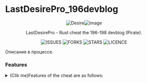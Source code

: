 # LastDesirePro_196devblog
<div align="center">
  
<img src="https://info-hacks.net/attachments/desire-png.2389/" alt="Desire"/>![image](https://user-images.githubusercontent.com/59990384/217893330-cca740e6-b7fa-48af-92b8-68a2f5892874.png)

LastDesirePro - Rust cheat the 196-198 devblog (Pirate).   </div>
<div align="center">
  
![ISSUES](https://img.shields.io/github/issues/DeftSolutions-dev/LastDesirePro_196devblog?style=for-the-badge)
![FORKS](https://img.shields.io/github/forks/DeftSolutions-dev/LastDesirePro_196devblog?style=for-the-badge)
![STARS](https://img.shields.io/github/stars/DeftSolutions-dev/LastDesirePro_196devblog?style=for-the-badge)
![LICENCE](https://img.shields.io/github/license/DeftSolutions-dev/LastDesirePro_196devblog?style=for-the-badge)
  
  </div>
Описание в процессе.

### Features
<details>
<summary>(Clik me)Features of the cheat are as follows:</summary>
<br>
- ESP Players
  <br>
[+] Players
  <br>
[+] Distance
  <br>
[+] Held Items
ESP Players:
[ + ] Players
[ + ] Distance
[ + ] Held Items
[ + ] Sleeping
[ + ] Corpses
[ + ] Bone
[ + ] Is Visible
[ + ] Bar Health
[ + ] Box
[ + ] Chams [Chams, Color, Pulsing, Rainbow, Wireframe, Health]
[ + ] Ignore Local
[ + ] Player Belt
[ + ] Text background
[ + ] Background rounding


ESP Animals:
[ + ] Stag
[ + ] Wolf
[ + ] Horse
[ + ] Chicken
[ + ] Bear
[ + ] Boar
[ + ] Text background
[ + ] Background rounding


ESP Resources:
[ + ] Stone
[ + ] Metal
[ + ] Sulfur
[ + ] Bonus Marker
[ + ] Spawned Stone
[ + ] Spawned Metal
[ + ] Spawned Sulfur
[ + ] Spawned Hemp
[ + ] Spawned Mushroom
[ + ] Spawned Wood
[ + ] Spawned Pumpkin
[ + ] Spawned Corn
[ + ] Text background
[ + ] Background rounding


ESP Home:
[ + ] Small box
[ + ] Big box
[ + ] BBQ
[ + ] Small Oil Refinery
[ + ] Furnace
[ + ] Repair bench
[ + ] Furnace large
[ + ] Dropbox
[ + ] Stocking small
[ + ] Stocking large
[ + ] Research table
[ + ] Fireplace
[ + ] Workbench [1lvl]
[ + ] Workbench [2lvl]
[ + ] Workbench [3lvl]
[ + ] Bar Health
[ + ] Text background
[ + ] Background rounding
[ + ] Cupboard [Authorized Players, Bar Health]
[ + ] Stesh [Bar Health]
[ + ] Mine
[ + ] Trap
[ + ] Flame Turret
[ + ] Gun Trap
[ + ] Item
[ + ] Rainbow Ammo/Gun [Ammout, Condition]


ESP Other:
[ + ] Helicopter
[ + ] Helicopter Crate
[ + ] BradleyAPC
[ + ] BradleyAPC Crate
[ + ] Raid [C4, Satchel, Rocket incendiary, Rocket, Beancan, F1, Explosion Bullet]
[ + ] Second [0-600 sec]
[ + ] Text background
[ + ] Background rounding
[ + ] Monument Info
[ + ] Supply Drop
[ + ] Crate tools
[ + ] Crate small
[ + ] Crate normal
[ + ] Crate normal food
[ + ] Crate normal medical
[ + ] Crate mine
[ + ] Crate military
[ + ] Crate elite
[ + ] Barrel
[ + ] Barrel fire
[ + ] Oil barrel
[ + ] Recycler
[ + ] Text background
[ + ] Background rounding


Radar 2D:
[ + ] Radar Enabled [Static Local, Dynamic Local]
[ + ] Radar Players
[ + ] Radar NPC
[ + ] Ass Indicator Players
[ + ] Ass Indicator NPC
[ + ] Radar Size [0-200]
[ + ] Radar Radius [0-180]
[ + ] Radar Stag
[ + ] Radar Wolf
[ + ] Radar Horse
[ + ] Radar Chicken
[ + ] Radar Bear
[ + ] Radar Boar


AimBot Aim:
[ + ] Aim [Head, Neck, Chest]
[ + ] Aim Fov [0-380]
[ + ] Prediction
[ + ] Aim Key


AimBot Silent:
[ + ] Magic Bullet Player's [Detect Normal Server]
[ + ] Silent Wall [Setting Bone to HitChange(Hit Players Bone)]
[ + ] Fov [0-380]
[ + ] Magic Bullet HeliCopter


AimBot pSilent:
[ + ] pSilent [Head, Chest, Body]
[ + ] Target
[ + ] pSilent Fov [0-380]
[ + ] pSilent Key
[ + ] maxDamage [HvH - Normal Server DETECTED]
[ + ] pSilent Heli
[ + ] pSilent Heli Key


AimBot HitChange:
[ + ] HitBox Helicopter [0-40m]
[ + ] HitBox Players [0-3m, Head, Chest, Body]
[ + ] Hit Effect Glass
[ + ] Hit Helicopter Only Rotor
[ + ] Hit Players Bone [Head, Chest, Body]


AimBot Friend List:
[ + ] Player Search [400m]
[ + ] Add/Remove Friend's
[ + ] No Damage Friend


Automatic AutoFarm:
[ + ] AutoFarm Tree Marker
[ + ] AutoFarm Ore Bonus
[ + ] Farm Bot [Beta] [Stone, Metal, Sulfur, Tree]
[ + ] Speed Bot [4-6m]
[ + ] OnLadder


Automatic Silent Melee:
[ + ] Silent Melee to player [Head, Chest, Body]
[ + ] Silent Melee to Animal's [Head]
[ + ] Silent Melee to Object [Hit] [Speed 0-5]
[ + ] Hammer Spam Glass to player


Automatic PickUp:
[ + ] AutoPickup Hemp
[ + ] AutoPickup Stone
[ + ] AutoPickup Metal
[ + ] AutoPickup Sulfur
[ + ] AutoPickup Wood
[ + ] AutoPickup Corn
[ + ] AutoPickup Pumpkin
[ + ] AutoPickup Mushroom
[ + ] AutoPickup Dropped Item
[ + ] AutoPickup Timed Explosive
[ + ] AutoPickup Mine


Automatic Auto:
[ + ] Auto Silent Reload
[ + ] Auto Jump [Bhop, press Jump]
[ + ] Auto Heal
[ + ] Auto Heal Friend
[ + ] Auto Revive
[ + ] Auto OnTorch
[ + ] Auto Drink
[ + ] Auto Knok [Spam key]
[ + ] Auto Open [Door]
[ + ] Spam Guitar
[ + ] Auto Lock CodeLock [Key, Unlock Key]
[ + ] Auto Auth Cupboard
[ + ] Auto Auth Turret
[ + ] Auto Off Recycler


Automatic Misc:
[ + ] Magnit Player [Head, Magnit Key]
[ + ] Suicide [Always Suicide, Suicide Key]
[ + ] Spam Suicide [Spam Suicide Key]
[ + ] Fast Throwing Grenades [DoThrow Key]
[ + ] Fast Drop Grenades [DoDrop Key]
[ + ] Rotate Build [Key Arrows]
[ + ] UpGrade Build [0-4m, Wood, Stone, Metal, TopTier]
[ + ] Always Upgrade
[ + ] UpGrade Key


Misc Weapon:
[ + ] Recoil [0-100%]
[ + ] Spread [0-100%]
[ + ] Automatic
[ + ] No Sway
[ + ] Insta eoka
[ + ] Insta bow
[ + ] Fast Bullet
[ + ] Thickness [0-100%]
[ + ] Thickness Melee [0-100%]
[ + ] Melee x2 Distance
[ + ] Melee Farm only Bonus [Stone and Tree]
[ + ] Fake Shoot [Fake Shoot Key]
[ + ] Always Fake Shoot
[ + ] Silent Shoot [Silent Shoot Key]
[ + ] Pierce to Layer [Some Objects, Terrain, Barricade, Storage Container, Ore Resource, Tree]
[ + ] Layer Mask [AI, Construction, Transparent, Debris, Default, Deployed, Ragdoll, Terrain, Tree, World, Water, Clutter]
[ + ] Remove Layer Bind [LayerMask Key]
[ + ] No Attack restriction
[ + ] Aim in Heavy Armor
[ + ] Shoot while sprinting
[ + ] Fast Gun
[ + ] No Bobbing
[ + ] x6 Zoom [Zoom Key]
[ + ] Crosshair [Custom, Swaston]


Misc Movement:
[ + ] UI anti flyhack
[ + ] Anti FlyHack
[ + ] DebugCam [DebugCam Key]
[ + ] Fly [Fly No Collision, Fly Key]
[ + ] Speed [0-6m/s, Standing, Sprint, Sitting]
[ + ] Speed Game [0-20, Speed Key]
[ + ] 3 Eyes [3 Eyes Key]
[ + ] Spine [Anti-Aim]
[ + ] No Steps
[ + ] Walk on water
[ + ] No Collision Tree
[ + ] No Collision Players
[ + ] No Damage Land [80%]
[ + ] Big Jump
[ + ] Inf Jump [OFF Bhop]
[ + ] Spider
[ + ] Up Eye [Up Eye Key]


Misc Misc:
[ + ] Hit Logs [Time Hit Log: 0-10s]
[ + ] Hit Marker [Default Color]
[ + ] Hit Sound [1-4, Check Sound]
[ + ] Move Line
[ + ] Printing [Printing Key, Desktop]
[ + ] Chat Spam [Text, Time: 0-6s]
[ + ] Time [Time: 0-24Hour]
[ + ] Custom Sky [Star: 0-1000, Atmosphere: 1-20]
[ + ] System Marker [Name]
[ + ] Add/Remove Marker


Other:
[ + ] Menu Key
[ + ] BackGround Menu
[ + ] Connect to YRS
[ + ] Load Cfg
[ + ] Save Cfg
[ + ] UnLoad
[ + ] Current Server Info
[ + ] Servеr Nаme
<br>
</details>
